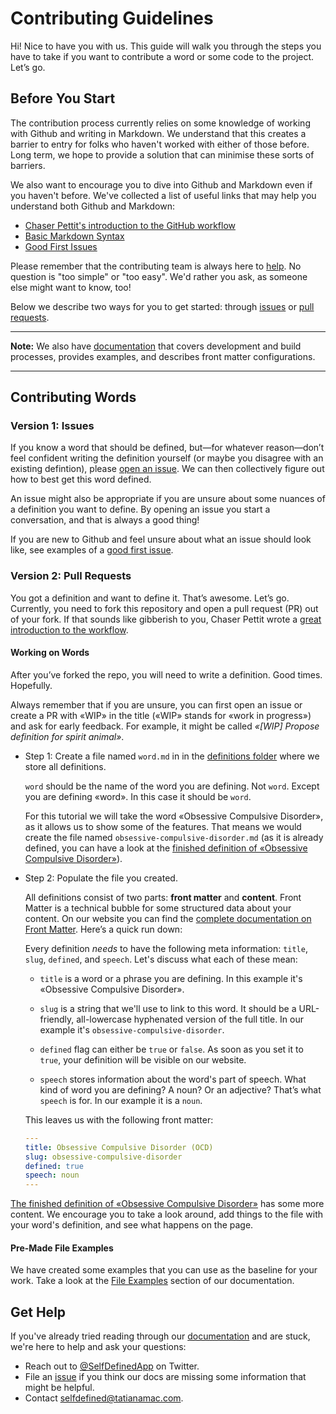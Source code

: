 # Contributing Guidelines

Hi! Nice to have you with us. This guide will walk you through the steps you have to take if you want to contribute a word or some code to the project. Let’s go.

## Before You Start

The contribution process currently relies on some knowledge of working with Github and writing in Markdown. We understand that this creates a barrier to entry for folks who haven't worked with either of those before. Long term, we hope to provide a solution that can minimise these sorts of barriers.

We also want to encourage you to dive into Github and Markdown even if you haven't before. We've collected a list of useful links that may help you understand both Github and Markdown:

- [Chaser Pettit's introduction to the GitHub workflow](https://gist.github.com/Chaser324/ce0505fbed06b947d962)
- [Basic Markdown Syntax](https://www.markdownguide.org/basic-syntax/)
- [Good First Issues](https://github.com/tatianamac/selfdefined/issues?utf8=%E2%9C%93&q=is%3Aissue+label%3A%22good+first+issue%22+)

Please remember that the contributing team is always here to [help](#get-help). No question is "too simple" or "too easy". We'd rather you ask, as someone else might want to know, too!

Below we describe two ways for you to get started: through [issues](#version-1-issues) or [pull requests](#version-2-pull-requests).

---
**Note:** We also have [documentation](https://www.selfdefined.app/documentation/) that covers development and build processes, provides examples, and describes front matter configurations.

---

## Contributing Words

### Version 1: Issues

If you know a word that should be defined, but—for whatever reason—don’t feel confident writing the definition yourself (or maybe you disagree with an existing defintion), please [open an issue](https://github.com/tatianamac/selfdefined/issues/new). We can then collectively figure out how to best get this word defined.

An issue might also be appropriate if you are unsure about some nuances of a definition you want to define. By opening an issue you start a conversation, and that is always a good thing!

If you are new to Github and feel unsure about what an issue should look like, see examples of a [good first issue](https://github.com/tatianamac/selfdefined/issues?utf8=%E2%9C%93&q=is%3Aissue+label%3A%22good+first+issue%22+).

### Version 2: Pull Requests

You got a definition and want to define it. That’s awesome. Let’s go. Currently, you need to fork this repository and open a pull request (PR) out of your fork. If that sounds like gibberish to you, Chaser Pettit wrote a [great introduction to the workflow](https://gist.github.com/Chaser324/ce0505fbed06b947d962).

#### Working on Words

After you’ve forked the repo, you will need to write a definition. Good times. Hopefully. 

Always remember that if you are unsure, you can first open an issue or create a PR with «WIP» in the title («WIP» stands for «work in progress») and ask for early feedback. For example, it might be called *«\[WIP\] Propose definition for spirit animal»*.

- Step 1: Create a file named `word.md` in in the [definitions folder](11ty/definitions/) where we store all definitions.

  `word` should be the name of the word you are defining. Not `word`. Except you are defining «word». In this case it should be `word`. 

  For this tutorial we will take the word «Obsessive Compulsive Disorder», as it allows us to show some of the features. That means we would create the file named `obsessive-compulsive-disorder.md` (as it is already defined, you can have a look at the [finished definition of «Obsessive Compulsive Disorder»](11ty/definitions/obsessive-compulsive-disorder.md)).

- Step 2: Populate the file you created.

  All definitions consist of two parts: **front matter** and **content**. Front Matter is a technical bubble for some structured data about your content. On our website you can find the [complete documentation on Front Matter](https://www.selfdefined.app/documentation/front-matter/). Here’s a quick run down:

  Every definition _needs_ to have the following meta information: `title`, `slug`, `defined`, and `speech`. Let's discuss what each of these mean:
  
  - `title` is a word or a phrase you are defining. In this example it's «Obsessive Compulsive Disorder». 
  
  - `slug` is a string that we'll use to link to this word. It should be a URL-friendly, all-lowercase hyphenated version of the full title. In our example it's `obsessive-compulsive-disorder`. 
  
  - `defined` flag can either be `true` or `false`. As soon as you set it to `true`, your definition will be visible on our website. 
  
  - `speech` stores information about the word's part of speech. What kind of word you are defining? A noun? Or an adjective? That’s what `speech` is for. In our example it is a `noun`.

  This leaves us with the following front matter:

  ```yaml
  ---
  title: Obsessive Compulsive Disorder (OCD)
  slug: obsessive-compulsive-disorder
  defined: true
  speech: noun
  ---

  ```

[The finished definition of «Obsessive Compulsive Disorder»](11ty/definitions/obsessive-compulsive-disorder.md) has some more content. We encourage you to take a look around, add things to the file with your word's definition, and see what happens on the page.

#### Pre-Made File Examples

We have created some examples that you can use as the baseline for your work. Take a look at the [File Examples](https://www.selfdefined.app/documentation/examples/) section of our documentation.

## Get Help

If you've already tried reading through our [documentation](https://www.selfdefined.app/documentation/) and are stuck, we're here to help and ask your questions:

- Reach out to [@SelfDefinedApp](https://www.twitter.com/selfdefinedapp) on Twitter.
- File an [issue](https://github.com/tatianamac/selfdefined/issues/new) if you think our docs are missing some information that might be helpful.
- Contact <selfdefined@tatianamac.com>.
